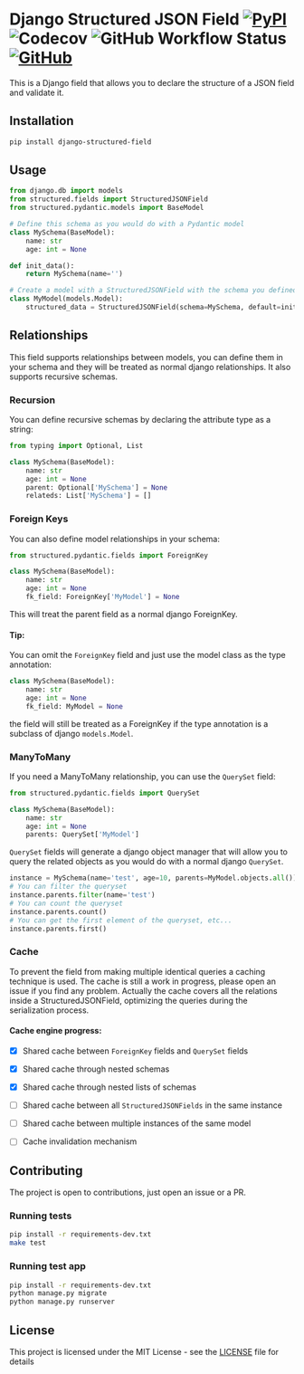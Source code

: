 # Django Structured JSON Field [![PyPI](https://img.shields.io/pypi/v/django-structured-field?style=flat-square)](https://pypi.org/project/django-structured-field) ![Codecov](https://img.shields.io/codecov/c/github/lotrekagency/django-structured-field?style=flat-square) ![GitHub Workflow Status](https://img.shields.io/github/workflow/status/lotrekagency/django-structured-field/%20%F0%9F%A7%AA%20Test%20and%20Coverage?style=flat-square) [![GitHub](https://img.shields.io/github/license/lotrekagency/django-structured-field?style=flat-square)](./LICENSE)

This is a Django field that allows you to declare the structure of a JSON field and validate it.

## Installation

```bash
pip install django-structured-field
```

## Usage

```python
from django.db import models
from structured.fields import StructuredJSONField
from structured.pydantic.models import BaseModel

# Define this schema as you would do with a Pydantic model
class MySchema(BaseModel):
    name: str
    age: int = None

def init_data():
    return MySchema(name='')

# Create a model with a StructuredJSONField with the schema you defined
class MyModel(models.Model):
    structured_data = StructuredJSONField(schema=MySchema, default=init_data)

```

## Relationships

This field supports relationships between models, you can define them in your schema and they will be treated as normal django relationships. It also supports recursive schemas.

### Recursion

You can define recursive schemas by declaring the attribute type as a string:

```python
from typing import Optional, List

class MySchema(BaseModel):
    name: str
    age: int = None
    parent: Optional['MySchema'] = None
    relateds: List['MySchema'] = []
```

### Foreign Keys

You can also define model relationships in your schema:

```python
from structured.pydantic.fields import ForeignKey

class MySchema(BaseModel):
    name: str
    age: int = None
    fk_field: ForeignKey['MyModel'] = None
```

This will treat the parent field as a normal django ForeignKey.


#### Tip:
You can omit the `ForeignKey` field and just use the model class as the type annotation:
```python
class MySchema(BaseModel):
    name: str
    age: int = None
    fk_field: MyModel = None
```
the field will still be treated as a ForeignKey if the type annotation is a subclass of django `models.Model`.


### ManyToMany

If you need a ManyToMany relationship, you can use the `QuerySet` field:

```python
from structured.pydantic.fields import QuerySet

class MySchema(BaseModel):
    name: str
    age: int = None
    parents: QuerySet['MyModel']
```
`QuerySet` fields will generate a django object manager that will allow you to query the related objects as you would do with a normal django `QuerySet`.

```python
instance = MySchema(name='test', age=10, parents=MyModel.objects.all())
# You can filter the queryset
instance.parents.filter(name='test')
# You can count the queryset
instance.parents.count()
# You can get the first element of the queryset, etc...
instance.parents.first()
```


### Cache

To prevent the field from making multiple identical queries a caching technique is used. The cache is still a work in progress, please open an issue if you find any problem.
Actually the cache covers all the relations inside a StructuredJSONField, optimizing the queries during the serialization process.

#### Cache engine progress:
- [x] Shared cache between `ForeignKey` fields and `QuerySet` fields
- [x] Shared cache through nested schemas
- [x] Shared cache through nested lists of schemas
- [ ] Shared cache between all `StructuredJSONFields` in the same instance
- [ ] Shared cache between multiple instances of the same model
- [ ] Cache invalidation mechanism


## Contributing

The project is open to contributions, just open an issue or a PR.

### Running tests

```bash
pip install -r requirements-dev.txt
make test
```

### Running test app
    
```bash
pip install -r requirements-dev.txt
python manage.py migrate
python manage.py runserver
```

## License

This project is licensed under the MIT License - see the [LICENSE](LICENSE) file for details
